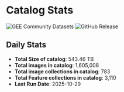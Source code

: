 # Catalog Stats

![GEE Community Datasets](https://img.shields.io/endpoint?url=https://gist.githubusercontent.com/samapriya/34bc0c1280d475d3a69e3b60a706226e/raw/community.json)
![GitHub Release](https://img.shields.io/github/v/release/samapriya/awesome-gee-community-datasets)

## Daily Stats

<!-- START_MARKER -->
* **Total Size of catalog**: 543.46 TB
* **Total images in catalog**: 1,605,008
* **Total image collections in catalog**: 783
* **Total Feature collections in catalog**: 3,110
* **Last Run Date**: 2025-10-29
<!-- END_MARKER -->
